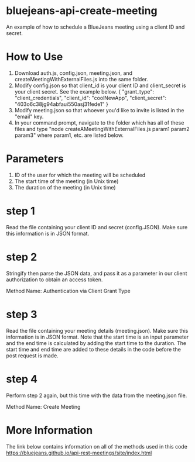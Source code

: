 # bluejeans-api-create-meeting
An example of how to schedule a BlueJeans meeting using a client ID and secret.

# How to Use

1) Download auth.js, config.json, meeting.json, and createMeetingWithExternalFiles.js into the same folder.
2) Modify config.json so that client_id is your client ID and client_secret is your client secret. See the example below.
{
  "grant_type": "client_credentials",
  "client_id": "coolNewApp",
  "client_secret": "403o6c38jg94abfaui550asj31fede1"
}
3) Modify meeting.json so that whoever you'd like to invite is listed in the "email" key. 
4) In your command prompt, navigate to the folder which has all of these files and type "node createAMeetingWithExternalFiles.js param1 param2 param3" where param1, etc. are listed below. 


# Parameters
1) ID of the user for which the meeting will be scheduled
2) The start time of the meeting (in Unix time)
3) The duration of the meeting (in Unix time)

# step 1
Read the file containing your client ID and secret (config.JSON). Make sure this information is in JSON format.

# step 2
Stringify then parse the JSON data, and pass it as a parameter in our client authorization to obtain an access token. 

Method Name: 
Authentication via Client Grant Type

# step 3
Read the file containing your meeting details (meeting.json). Make sure this information is in JSON format. Note that the start time is an input parameter and the end time is calculated by adding the start time to the duration. The start time and end time are added to these details in the code before the post request is made. 

# step 4
Perform step 2 again, but this time with the data from the meeting.json file. 

Method Name: 
Create Meeting

# More Information
The link below contains information on all of the methods used in this code
https://bluejeans.github.io/api-rest-meetings/site/index.html

